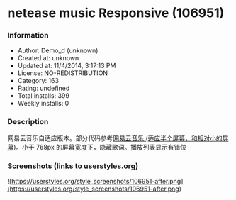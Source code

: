 # netease music Responsive (106951)

### Information
- Author: Demo_d (unknown)
- Created at: unknown
- Updated at: 11/4/2014, 3:17:13 PM
- License: NO-REDISTRIBUTION
- Category: 163
- Rating: undefined
- Total installs: 399
- Weekly installs: 0


### Description
网易云音乐自适应版本。部分代码参考<a href="https://userstyles.org/styles/105448/theme">网易云音乐 (适应半个屏幕，和相对小的屏幕)</a>。小于 768px 的屏幕宽度下，隐藏歌词。播放列表显示有错位


### Screenshots (links to userstyles.org)
![https://userstyles.org/style_screenshots/106951-after.png](https://userstyles.org/style_screenshots/106951-after.png)


